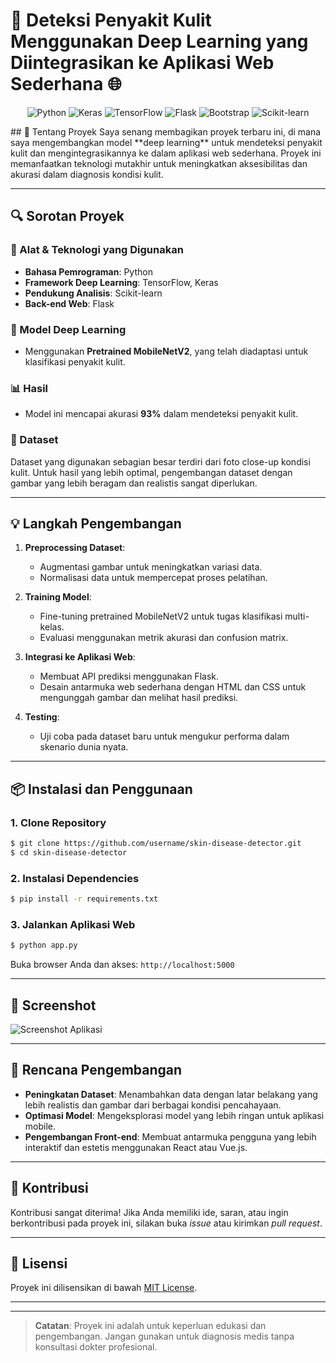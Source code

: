 # 🚀 Deteksi Penyakit Kulit Menggunakan Deep Learning yang Diintegrasikan ke Aplikasi Web Sederhana 🌐
<div align="center">

![Python](https://img.shields.io/badge/Python-3.8%2B-blue?logo=python&logoColor=white&style=for-the-badge)
![Keras](https://img.shields.io/badge/Keras-D00000?logo=keras&logoColor=white&style=for-the-badge)
![TensorFlow](https://img.shields.io/badge/TensorFlow-FF6F00?logo=tensorflow&logoColor=white&style=for-the-badge)
![Flask](https://img.shields.io/badge/Flask-black?logo=flask&logoColor=white&style=for-the-badge)
![Bootstrap](https://img.shields.io/badge/Bootstrap-7952B3?logo=bootstrap&logoColor=white&style=for-the-badge)
![Scikit-learn](https://img.shields.io/badge/Scikit--learn-F7931E?logo=scikit-learn&logoColor=white&style=for-the-badge)

</div>
## 📝 Tentang Proyek
Saya senang membagikan proyek terbaru ini, di mana saya mengembangkan model **deep learning** untuk mendeteksi penyakit kulit dan mengintegrasikannya ke dalam aplikasi web sederhana. Proyek ini memanfaatkan teknologi mutakhir untuk meningkatkan aksesibilitas dan akurasi dalam diagnosis kondisi kulit.

---

## 🔍 Sorotan Proyek

### 🔧 Alat & Teknologi yang Digunakan
- **Bahasa Pemrograman**: Python
- **Framework Deep Learning**: TensorFlow, Keras
- **Pendukung Analisis**: Scikit-learn
- **Back-end Web**: Flask

### 📸 Model Deep Learning
- Menggunakan **Pretrained MobileNetV2**, yang telah diadaptasi untuk klasifikasi penyakit kulit.

### 📊 Hasil
- Model ini mencapai akurasi **93%** dalam mendeteksi penyakit kulit.

### 📂 Dataset
Dataset yang digunakan sebagian besar terdiri dari foto close-up kondisi kulit. Untuk hasil yang lebih optimal, pengembangan dataset dengan gambar yang lebih beragam dan realistis sangat diperlukan.

---

## 💡 Langkah Pengembangan

1. **Preprocessing Dataset**: 
   - Augmentasi gambar untuk meningkatkan variasi data.
   - Normalisasi data untuk mempercepat proses pelatihan.

2. **Training Model**:
   - Fine-tuning pretrained MobileNetV2 untuk tugas klasifikasi multi-kelas.
   - Evaluasi menggunakan metrik akurasi dan confusion matrix.

3. **Integrasi ke Aplikasi Web**:
   - Membuat API prediksi menggunakan Flask.
   - Desain antarmuka web sederhana dengan HTML dan CSS untuk mengunggah gambar dan melihat hasil prediksi.

4. **Testing**:
   - Uji coba pada dataset baru untuk mengukur performa dalam skenario dunia nyata.

---

## 📦 Instalasi dan Penggunaan

### 1. Clone Repository
```bash
$ git clone https://github.com/username/skin-disease-detector.git
$ cd skin-disease-detector
```

### 2. Instalasi Dependencies
```bash
$ pip install -r requirements.txt
```

### 3. Jalankan Aplikasi Web
```bash
$ python app.py
```
Buka browser Anda dan akses: `http://localhost:5000`

---

## 📸 Screenshot
![Screenshot Aplikasi](https://via.placeholder.com/800x400.png?text=Screenshot+Aplikasi+Deteksi+Penyakit+Kulit)

---

## 🌟 Rencana Pengembangan

- **Peningkatan Dataset**: Menambahkan data dengan latar belakang yang lebih realistis dan gambar dari berbagai kondisi pencahayaan.
- **Optimasi Model**: Mengeksplorasi model yang lebih ringan untuk aplikasi mobile.
- **Pengembangan Front-end**: Membuat antarmuka pengguna yang lebih interaktif dan estetis menggunakan React atau Vue.js.

---

## 🤝 Kontribusi
Kontribusi sangat diterima! Jika Anda memiliki ide, saran, atau ingin berkontribusi pada proyek ini, silakan buka _issue_ atau kirimkan _pull request_.

---

## 📄 Lisensi
Proyek ini dilisensikan di bawah [MIT License](LICENSE).

---


---

> **Catatan**: Proyek ini adalah untuk keperluan edukasi dan pengembangan. Jangan gunakan untuk diagnosis medis tanpa konsultasi dokter profesional.
